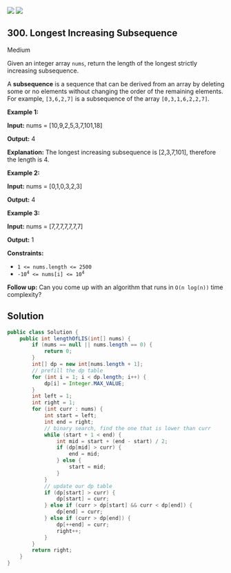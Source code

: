[![](https://img.shields.io/github/stars/javadev/LeetCode-in-Java?label=Stars&style=flat-square)](https://github.com/javadev/LeetCode-in-Java)
[![](https://img.shields.io/github/forks/javadev/LeetCode-in-Java?label=Fork%20me%20on%20GitHub%20&style=flat-square)](https://github.com/javadev/LeetCode-in-Java/fork)

## 300\. Longest Increasing Subsequence

Medium

Given an integer array `nums`, return the length of the longest strictly increasing subsequence.

A **subsequence** is a sequence that can be derived from an array by deleting some or no elements without changing the order of the remaining elements. For example, `[3,6,2,7]` is a subsequence of the array `[0,3,1,6,2,2,7]`.

**Example 1:**

**Input:** nums = [10,9,2,5,3,7,101,18]

**Output:** 4

**Explanation:** The longest increasing subsequence is [2,3,7,101], therefore the length is 4. 

**Example 2:**

**Input:** nums = [0,1,0,3,2,3]

**Output:** 4 

**Example 3:**

**Input:** nums = [7,7,7,7,7,7,7]

**Output:** 1 

**Constraints:**

*   `1 <= nums.length <= 2500`
*   <code>-10<sup>4</sup> <= nums[i] <= 10<sup>4</sup></code>

**Follow up:** Can you come up with an algorithm that runs in `O(n log(n))` time complexity?

## Solution

```java
public class Solution {
    public int lengthOfLIS(int[] nums) {
        if (nums == null || nums.length == 0) {
            return 0;
        }
        int[] dp = new int[nums.length + 1];
        // prefill the dp table
        for (int i = 1; i < dp.length; i++) {
            dp[i] = Integer.MAX_VALUE;
        }
        int left = 1;
        int right = 1;
        for (int curr : nums) {
            int start = left;
            int end = right;
            // binary search, find the one that is lower than curr
            while (start + 1 < end) {
                int mid = start + (end - start) / 2;
                if (dp[mid] > curr) {
                    end = mid;
                } else {
                    start = mid;
                }
            }
            // update our dp table
            if (dp[start] > curr) {
                dp[start] = curr;
            } else if (curr > dp[start] && curr < dp[end]) {
                dp[end] = curr;
            } else if (curr > dp[end]) {
                dp[++end] = curr;
                right++;
            }
        }
        return right;
    }
}
```